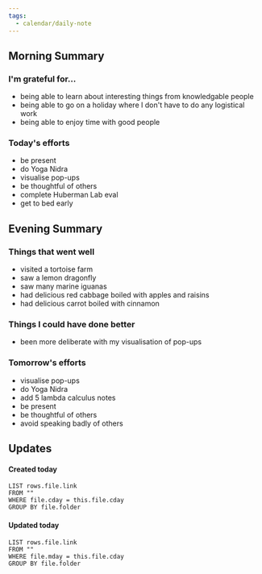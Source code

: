 ```yaml
---
tags:
  - calendar/daily-note
---
```


## Morning Summary

### I'm grateful for...

- being able to learn about interesting things from knowledgable people
- being able to go on a holiday where I don't have to do any logistical work 
- being able to enjoy time with good people

### Today's efforts

- be present
- do Yoga Nidra
- visualise pop-ups
- be thoughtful of others
- complete Huberman Lab eval
- get to bed early

## Evening Summary

### Things that went well

- visited a tortoise farm
- saw a lemon dragonfly
- saw many marine iguanas
- had delicious red cabbage boiled with apples and raisins
- had delicious carrot boiled with cinnamon

### Things I could have done better

- been more deliberate with my visualisation of pop-ups

### Tomorrow's efforts

- visualise pop-ups
- do Yoga Nidra
- add 5 lambda calculus notes
- be present
- be thoughtful of others
- avoid speaking badly of others

## Updates

#### Created today

```dataview
LIST rows.file.link
FROM ""
WHERE file.cday = this.file.cday
GROUP BY file.folder
```

#### Updated today

```dataview
LIST rows.file.link
FROM ""
WHERE file.mday = this.file.cday
GROUP BY file.folder
```
